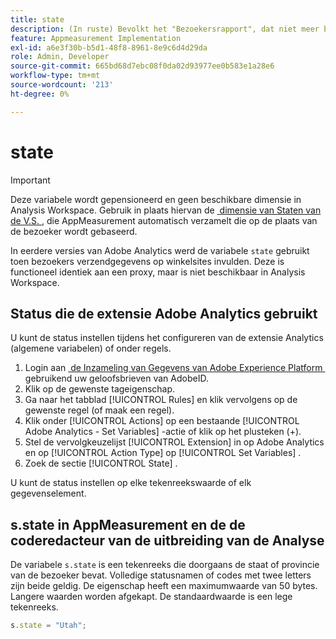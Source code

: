 ```yaml
---
title: state
description: (In ruste) Bevolkt het "Bezoekersrapport", dat niet meer beschikbaar is.
feature: Appmeasurement Implementation
exl-id: a6e3f30b-b5d1-48f8-8961-8e9c6d4d29da
role: Admin, Developer
source-git-commit: 665bd68d7ebc08f0da02d93977ee0b583e1a28e6
workflow-type: tm+mt
source-wordcount: '213'
ht-degree: 0%

---
```


# state

>[!IMPORTANT]
>
>Deze variabele wordt gepensioneerd en geen beschikbare dimensie in Analysis Workspace. Gebruik in plaats hiervan de [&#x200B; dimensie van Staten van de V.S. &#x200B;](/help/components/dimensions/us-states.md), die AppMeasurement automatisch verzamelt die op de plaats van de bezoeker wordt gebaseerd.

In eerdere versies van Adobe Analytics werd de variabele `state` gebruikt toen bezoekers verzendgegevens op winkelsites invulden. Deze is functioneel identiek aan een proxy, maar is niet beschikbaar in Analysis Workspace.

## Status die de extensie Adobe Analytics gebruikt

U kunt de status instellen tijdens het configureren van de extensie Analytics (algemene variabelen) of onder regels.

1. Login aan [&#x200B; de Inzameling van Gegevens van Adobe Experience Platform &#x200B;](https://experience.adobe.com/data-collection) gebruikend uw geloofsbrieven van AdobeID.
2. Klik op de gewenste tageigenschap.
3. Ga naar het tabblad [!UICONTROL Rules] en klik vervolgens op de gewenste regel (of maak een regel).
4. Klik onder [!UICONTROL Actions] op een bestaande [!UICONTROL Adobe Analytics - Set Variables] -actie of klik op het plusteken (+).
5. Stel de vervolgkeuzelijst [!UICONTROL Extension] in op Adobe Analytics en op [!UICONTROL Action Type] op [!UICONTROL Set Variables] .
6. Zoek de sectie [!UICONTROL State] .

U kunt de status instellen op elke tekenreekswaarde of elk gegevenselement.

## s.state in AppMeasurement en de de coderedacteur van de uitbreiding van de Analyse

De variabele `s.state` is een tekenreeks die doorgaans de staat of provincie van de bezoeker bevat. Volledige statusnamen of codes met twee letters zijn beide geldig. De eigenschap heeft een maximumwaarde van 50 bytes. Langere waarden worden afgekapt. De standaardwaarde is een lege tekenreeks.

```js
s.state = "Utah";
```
